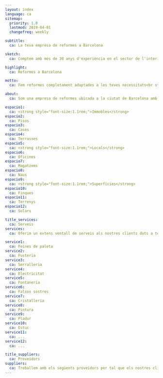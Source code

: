 ```yaml
---
layout: index
language: ca
sitemap:
  priority: 1.0
  lastmod: 2019-04-01
  changefreq: weekly

subtitle:
  ca: La teva empresa de reformes a Barcelona

sketch:
  ca: Comptem amb més de 30 anys d'experiència en el sector de l'interiorisme i les instal·lacions

highlight:
  ca: Reformes a Barcelona

motto:
  ca: Fem reformes completament adaptades a les teves necessitats<br style="display:block !important;"/>Demana ara el teu presupost!

about:
  ca: Som una empresa de reformes ubicada a la ciutat de Barcelona amb més de 30 anys d'experiència en el sector de la construcció. Durant aquest temps hem <strong>renovat tot tipus d'espais a l'àrea metropolitana de Barcelona</strong>, des de petites reparacions fins a la remodelació completa de grans superfícies.<br><br>L'evolució de la construcció ha marcat la nostra forma de treballar; valors com ara complir amb els terminis d'execució de l'obra, un control de qualitat efectiu i la tranquil·litat que transmet estar en mans de professionals qualificats defineixen la nostra marca.<br><br><em>New Home Reformas</em> brinda la possibilitat de condicionar espais de tota mena depenent de les seves necessitats.

espacio1:
  ca: <strong style="font-size:1.1rem;">Immobles</strong>
espacio2:
  ca: Pisos
espacio3:
  ca: Cases
espacio4:
  ca: Terrasses
espacio5:
  ca: <strong style="font-size:1.1rem;">Locals</strong>
espacio6:
  ca: Oficines
espacio7:
  ca: Magatzems
espacio8:
  ca: Naus
espacio9:
  ca: <strong style="font-size:1.1rem;">Superfícies</strong>
espacio10:
  ca: Finques
espacio11:
  ca: Terrenys
espacio12:
  ca: Solars

title_services:
  ca: Serveis
services:
  ca: Oferim un extens ventall de serveis als nostres clients duts a terme pel nostre equip de tècnics professionals

service1:
  ca: Feines de paleta
service2:
  ca: Fusteria
service3:
  ca: Serralleria
service4:
  ca: Electricitat
service5:
  ca: Fontaneria
service6:
  ca: Falsos sostres
service7:
  ca: Cristalleria
service8:
  ca: Pintura
service9:
  ca: Pladur
service10:
  ca: Estuc
service11:
  ca: ...
service12:
  ca: ...

title_suppliers:
  ca: Proveïdors
suppliers:
  ca: Treballem amb els següents proveïdors per tal que els nostres clients gaudexin dels <strong>materials de la millor qualitat</strong>
---
```

